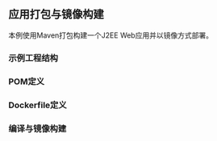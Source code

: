 ## 应用打包与镜像构建

本例使用Maven打包构建一个J2EE Web应用并以镜像方式部署。

### 示例工程结构



### POM定义

### Dockerfile定义

### 编译与镜像构建



